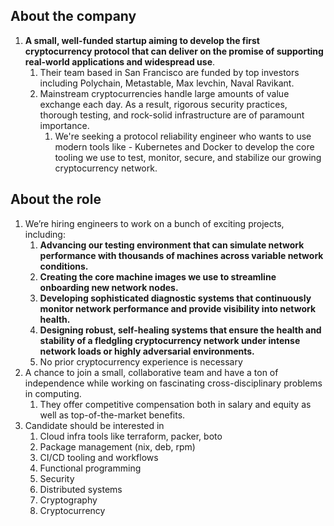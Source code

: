 ## About the company

1. **A small, well-funded startup aiming to develop the first cryptocurrency protocol that can deliver on the promise of supporting real-world applications and widespread use**.
   1. Their team based in San Francisco are funded by top investors including Polychain, Metastable, Max levchin, Naval Ravikant.
   2. Mainstream cryptocurrencies handle large amounts of value exchange each day. As a result, rigorous security practices, thorough testing, and rock-solid infrastructure are of paramount importance.
      1. We're seeking a protocol reliability engineer who wants to use modern tools like - Kubernetes and Docker to develop the core tooling we use to test, monitor, secure, and stabilize our growing cryptocurrency network.

## About the role

1. We’re hiring engineers to work on a bunch of exciting projects, including:
   1. **Advancing our testing environment that can simulate network performance with thousands of machines across variable network conditions.**
   2. **Creating the core machine images we use to streamline onboarding new network nodes.**
   3. **Developing sophisticated diagnostic systems that continuously monitor network performance and provide visibility into network health.**
   4. **Designing robust, self-healing systems that ensure the health and stability of a fledgling cryptocurrency network under intense network loads or highly adversarial environments.**
   5. No prior cryptocurrency experience is necessary
2. A chance to join a small, collaborative team and have a ton of independence while working on fascinating cross-disciplinary problems in computing.
   1. They offer competitive compensation both in salary and equity as well as top-of-the-market benefits.
3. Candidate should be interested in
   1. Cloud infra tools like terraform, packer, boto
   2. Package management (nix, deb, rpm)
   3. CI/CD tooling and workflows
   4. Functional programming
   5. Security
   6. Distributed systems
   7. Cryptography
   8. Cryptocurrency

